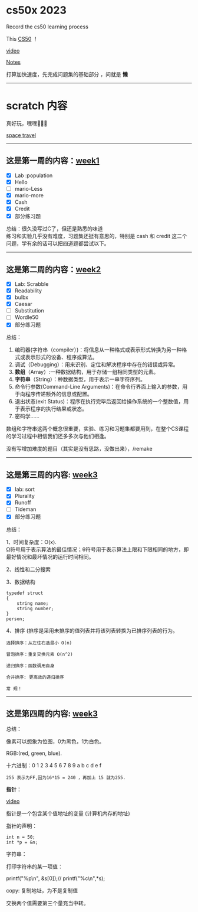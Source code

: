 # cs50x 2023
Record the cs50 learning process

This [CS50](https://cs50.harvard.edu/x/2023) ！ 

[video](https://youtu.be/AcWIE9qazLI) 

[Notes](https://cs50.harvard.edu/x/2023/notes/)

打算加快速度，先完成问题集的基础部分 ，问就是 __懒__

**********
# scratch 内容

真好玩，嘿嘿🤤🤤🤤

[space travel](https://github.com/uonlraSnaey/space-ravel)

*********************
## 这是第一周的内容：[week1](https://github.com/uonlraSnaey/cs50/tree/main/week1)<br>
- [x] Lab :population 
- [x] Hello
- [ ] mario-Less
- [x] mario-more
- [x] Cash
- [x] Credit
- [x] 部分练习题

总结：很久没写过C了，但还是熟悉的味道<br>
    练习和实验几乎没有难度，习题集还挺有意思的，特别是 cash 和 credit 这二个问题，学有余的话可以把四道题都尝试以下。	<br> 
****
## 这是第二周的内容：[week2](https://github.com/uonlraSnaey/cs50/tree/main/week2)<br>

- [x] Lab: Scrabble
- [x] Readability
- [x] bulbx 
- [x] Caesar
- [ ] Substitution
- [ ] Wordle50
- [x] 部分练习题

总结：
1. 编码器(字符串（compiler）)：将信息从一种格式或表示形式转换为另一种格式或表示形式的设备、程序或算法。<br>
2. 调试（Debugging）：用来识别、定位和解决程序中存在的错误或异常。<br>
3. **数组**（Array）:一种数据结构，用于存储一组相同类型的元素。<br>
4. **字符串**（String）：种数据类型，用于表示一串字符序列。<br>
5. 命令行参数(Command-Line Arguments)：在命令行界面上输入的参数，用于向程序传递额外的信息或配置。<br>
6. 退出状态(exit Status)：程序在执行完毕后返回给操作系统的一个整数值，用于表示程序的执行结果或状态。<br>
7. 密码学……<br>
    
数组和字符串这两个概念很重要，实验、练习和习题集都要用到，在整个CS课程的学习过程中相信我们还多多次与他们相逢。<br>

没有写增加难度的题目（其实是没有思路，没做出来），/remake<br>

*************
## 这是第三周的内容: [week3]()

- [x] lab: sort 
- [x] Plurality
- [x] Runoff
- [ ] Tideman
- [x] 部分练习题

总结：

1、时间复杂度：O(x).<br>
    Ω符号用于表示算法的最佳情况；θ符号用于表示算法上限和下限相同的地方，即最好情况和最坏情况的运行时间相同。
    
2、线性和二分搜索

3、数据结构

```
typedef struct
{
    string name;
    string number;
}
person;
```
4、排序 (排序是采用未排序的值列表并将该列表转换为已排序列表的行为。
    
    选择排序：从左往右选最小 O(n)
    
    冒泡排序：重复交换元素 O(n^2)
    
    递归排序：函数调用自身
    
    合并排序: 更高效的递归排序
    
    常 规！

*************
## 这是第四周的内容: [week3]()

总结：

像素可以想象为位图，0为黑色，1为白色。

RGB:(red, green, blue).

十六进制：0 1 2 3 4 5 6 7 8 9 a b c d e f

    255 表示为FF,因为16*15 = 240 ，再加上 15 就为255.

**指针**：

[video](https://www.youtube.com/watch?v=5VnDaHBi8dM)

指针是一个包含某个值地址的变量 (计算机内存的地址)

指针的声明：

    int n = 50;
    int *p = &n;

字符串：

打印字符串的某一项值：

printf("%p\n", &s\[0]);// printf("%c\n",*s);

copy:
复制地址，为不是复制值

交换两个值需要第三个量充当中转。






